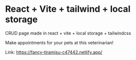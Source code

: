 # React + Vite + tailwind + local storage

CRUD page made in react + vite + local storage + tailwindcss

Make appointments for your pets at this veterinarian!

Link: https://fancy-tiramisu-c47442.netlify.app/
